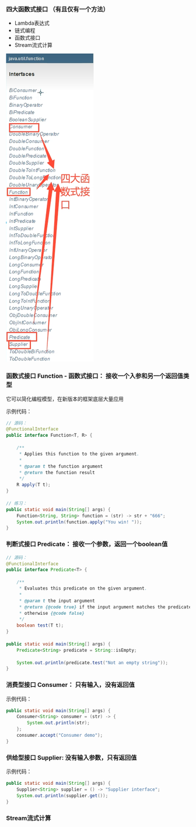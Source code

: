 ### 四大函数式接口 （有且仅有一个方法）

- Lambda表达式
- 链式编程
- 函数式接口
- Stream流式计算

![四大原生函数式接口.png](../../src/main/resources/pictures/juc_concurrent_programming/function/%E5%9B%9B%E5%A4%A7%E5%8E%9F%E7%94%9F%E5%87%BD%E6%95%B0%E5%BC%8F%E6%8E%A5%E5%8F%A3.png)

### 函数式接口 Function - 函数式接口： 接收一个入参和另一个返回值类型

它可以简化编程模型，在新版本的框架底层大量应用

示例代码：

```java
// 源码： 
@FunctionalInterface
public interface Function<T, R> {

    /**
     * Applies this function to the given argument.
     *
     * @param t the function argument
     * @return the function result
     */
    R apply(T t);
}

// 练习： 
public static void main(String[] args) {
    Function<String, String> function = (str) -> str + "666";
    System.out.println(function.apply("You win! "));
}
```

### 判断式接口 Predicate： 接收一个参数，返回一个boolean值

```java
// 源码： 
@FunctionalInterface
public interface Predicate<T> {

    /**
     * Evaluates this predicate on the given argument.
     *
     * @param t the input argument
     * @return {@code true} if the input argument matches the predicate,
     * otherwise {@code false}
     */
    boolean test(T t);
}

public static void main(String[] args) {
    Predicate<String> predicate = String::isEmpty;

    System.out.println(predicate.test("Not an empty string"));
}
```

### 消费型接口 Consumer： 只有输入，没有返回值

示例代码：

```java
public static void main(String[] args) {
    Consumer<String> consumer = (str) -> {
        System.out.println(str);
    };
    consumer.accept("Consumer demo");
}
```

### 供给型接口 Supplier: 没有输入参数，只有返回值

示例代码：

```java
public static void main(String[] args) {
    Supplier<String> supplier = () -> "Supplier interface";
    System.out.println(supplier.get());
}
```

### Stream流式计算
